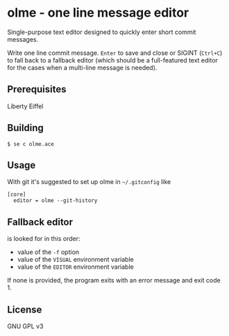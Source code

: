# olme - one line message editor

Single-purpose text editor designed to quickly enter short commit messages.

Write one line commit message.
`Enter` to save and close or
SIGINT (`Ctrl+C`) to fall back to a fallback editor (which should be a full-featured
text editor for the cases when a multi-line message is needed).

## Prerequisites

Liberty Eiffel

## Building

`$ se c olme.ace`

## Usage

With git it's suggested to set up olme in `~/.gitconfig` like

```
[core]
  editor = olme --git-history
```

## Fallback editor

is looked for in this order:

- value of the `-f` option
- value of the `VISUAL` environment variable
- value of the `EDITOR` environment variable

If none is provided, the program exits with an error message and exit code 1.

## License

GNU GPL v3
